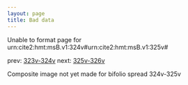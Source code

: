 ```yaml
---
layout: page
title: Bad data
---
```


Unable to format page for urn:cite2:hmt:msB.v1:324v#urn:cite2:hmt:msB.v1:325v#

prev: [323v-324v](../323v-324v/) next: [325v-326v](../325v-326v/)

Composite image not yet made for bifolio spread 324v-325v

